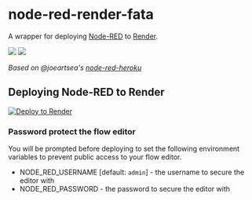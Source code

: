 # node-red-render-fata

A wrapper for deploying [Node-RED](http://nodered.org) to [Render](https://render.com/).

[![](https://avatars.githubusercontent.com/u/5375661?s=100&v=4)](http://nodered.org) [![](https://avatars.githubusercontent.com/u/36424661?s=100&v=4)](https://render.com/deploy?repo=https://github.com/lebalz/node-red-render-fata)

*Based on @joeartsea's [node-red-heroku](https://github.com/joeartsea/node-red-heroku)*


## Deploying Node-RED to Render

[![Deploy to Render](https://render.com/images/deploy-to-render-button.svg)](https://render.com/deploy)


### Password protect the flow editor

You will be prompted before deploying to set the following environment variables to prevent public access to your flow editor.

* NODE_RED_USERNAME [default: `admin`] - the username to secure the editor with
* NODE_RED_PASSWORD - the password to secure the editor with
